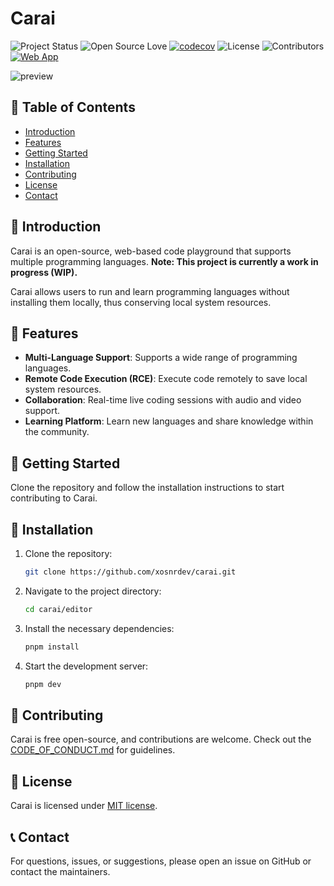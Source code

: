# Carai

![Project Status](https://img.shields.io/badge/status-WIP-orange)
![Open Source Love](https://img.shields.io/badge/open%20source-%E2%9D%A4-red)
[![codecov](https://codecov.io/gh/xosnrdev/carai/branch/master/graph/badge.svg?token=cCbIHBZ3KG)](https://codecov.io/gh/xosnrdev/carai)
![License](https://img.shields.io/github/license/xosnrdev/carai)
![Contributors](https://img.shields.io/github/contributors/xosnrdev/carai)
[![Web App](https://img.shields.io/badge/web%20app-cexaengine.com-blue)](https://cexaengine.com)

![preview](https://github.com/xosnrdev/carai/assets/106241330/d1a3f138-4bd7-488b-9055-51b98346df70)

## 📖 Table of Contents

- [Introduction](#-introduction)
- [Features](#-features)
- [Getting Started](#-getting-started)
- [Installation](#-installation)
- [Contributing](#-contributing)
- [License](#-license)
- [Contact](#-contact)

## 🚀 Introduction

Carai is an open-source, web-based code playground that supports multiple programming languages. **Note: This project is currently a work in progress (WIP).**

Carai allows users to run and learn programming languages without installing them locally, thus conserving local system resources.

## 🌟 Features

- **Multi-Language Support**: Supports a wide range of programming languages.
- **Remote Code Execution (RCE)**: Execute code remotely to save local system resources.
- **Collaboration**: Real-time live coding sessions with audio and video support.
- **Learning Platform**: Learn new languages and share knowledge within the community.

## 📝 Getting Started

Clone the repository and follow the installation instructions to start contributing to Carai.

## 🔧 Installation

1. Clone the repository:
   ```sh
   git clone https://github.com/xosnrdev/carai.git
   ```
2. Navigate to the project directory:
   ```sh
   cd carai/editor
   ```
3. Install the necessary dependencies:
   ```sh
   pnpm install
   ```
4. Start the development server:
   ```sh
   pnpm dev
   ```

## 🤝 Contributing

Carai is free open-source, and contributions are welcome. Check out the [CODE_OF_CONDUCT.md](CODE_OF_CONDUCT.md) for guidelines.

## 📜 License

Carai is licensed under [MIT license](./LICENSE).

## 📞 Contact

For questions, issues, or suggestions, please open an issue on GitHub or contact the maintainers.
